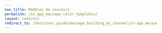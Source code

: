 ```yaml
---
nav_title: Modèles de couleurs
permalink: /in_app_message_color_templates/
layout: redirect
redirect_to: /docs/user_guide/message_building_by_channel/in-app_messages/in_app_message_color_templates/
---
```

